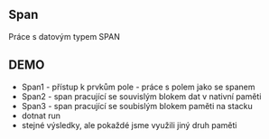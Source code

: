 Span
---
Práce s datovým typem SPAN

## DEMO
* Span1 - přístup k prvkům pole - práce s polem jako se spanem
* Span2 - span pracující se souvislým blokem dat v nativní paměti
* Span3 - span pracující se soubislým blokem paměti na stacku
* dotnat run
* stejné výsledky, ale pokaždé jsme využili jiný druh paměti